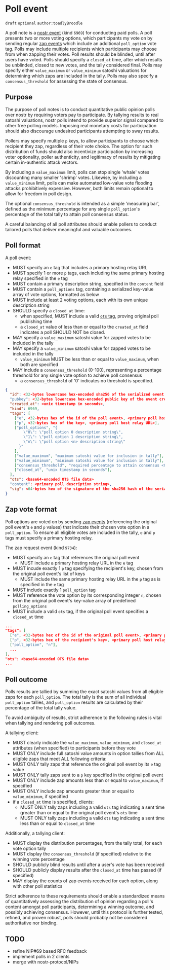 # Poll event

`draft` `optional` `author:toadlyBroodle`

A poll note is a [nostr event](01.md) (kind `6969`) for conducting paid polls. A poll presents two or more voting options, which participants my vote on by sending regular [zap events](57.md) which include an additional `poll_option` vote tag. Polls may include multiple recipients which participants may choose from when zapping their votes. Poll results should be blinded, until after users have voted. Polls should specify a `closed_at` time, after which results be unblinded, closed to new votes, and the tally considered final. Polls may specify either `value_maximum` or `value_minimum` satoshi valuations for determining which zaps are included in the tally. Polls may also specify a `consensus_threshold` for assessing the state of consensus.

## Purpose

The purpose of poll notes is to conduct quantitative public opinion polls over nostr by requiring voters pay to participate. By tallying results to real satoshi valuations, nostr polls intend to provide superior signal compared to other free polling models. Imposing real monetary costs for participation should also discourage undesired participants attempting to sway results.

Pollers may specify multiple `p` keys, to allow participants to choose which recipient they zap, regardless of their vote choice. The option for such distribution of funds should also incentivize participation by increasing voter optionality, poller authenticity, and legitimacy of results by mitigating certain in-authentic attack vectors.

By including a `value_maximum` limit, polls can stop single 'whale' votes discounting many smaller 'shrimp' votes. Likewise, by including a `value_minimum` limit, polls can make automated low-value vote flooding attacks prohibitively expensive. However, both limits remain optional to allow for freedom in poll design.

The optional `consensus_threshold` is intended as a simple 'measuring bar', defined as the minimum percentage for any single `poll_option`'s percentage of the total tally to attain poll consensus status.

A careful balancing of all poll attributes should enable pollers to conduct tailored polls that deliver meaningful and valuable outcomes.

## Poll format

A poll event:
* MUST specify an `e` tag that includes a primary hosting relay URL
* MUST specify 1 or more `p` tags, each including the same primary hosting relay specified in the `e` tag
* MUST contain a primary description string, specified in the `content` field
* MUST contain a `poll_options` tag, containing a serialized key-value array of vote options, formatted as below
* MUST include at least 2 voting options, each with its own unique description string
* SHOULD specify a `closed_at` time:
  * when specified, MUST include a valid [`ots` tag](03.md), proving original poll publishing time
  * a `closed_at` value of less than or equal to the `created_at` field indicates a poll SHOULD NOT be closed.
* MAY specify a `value_maximum` satoshi value for zapped votes to be included in the tally
* MAY specify a `value_minimum` satoshi value for zapped votes to be included in the tally
  * `value_minimum` MUST be less than or equal to `value_maximum`, when both are specified
* MAY include a `consensus_threshold` (0-100), representing a percentage threshold for any single vote option to achieve poll consensus
  * a `consensus_threshold` of '0' indicates no threshold is specified.

```json
{
  "id": <32-bytes lowercase hex-encoded sha256 of the serialized event data>
  "pubkey": <32-bytes lowercase hex-encoded public key of the event creator>,
  "created_at": <unix timestamp in seconds>,
  "kind": 6969,
  "tags": [
    ["e", <32-bytes hex of the id of the poll event>, <primary poll host relay URL>],
    ["p", <32-bytes hex of the key>, <primary poll host relay URL>],
    ["poll_options", "{
        \"0\": \"poll option 0 description string\",
        \"1\": \"poll option 1 description string\",
        \"n\": \"poll option <n> description string\"
      }"
    ],
    ["value_maximum", "maximum satoshi value for inclusion in tally"],
    ["value_minimum", "minimum satoshi value for inclusion in tally"],
    ["consensus_threshold", "required percentage to attain consensus <0..100>"],
    ["closed_at", "unix timestamp in seconds"],
  ],
  "ots": <base64-encoded OTS file data>
  "content": <primary poll description string>,
  "sig": <64-bytes hex of the signature of the sha256 hash of the serialized event data, which is the same as the "id" field>
}
```

## Zap vote format

Poll options are voted on by sending [zap events](57.md) (referencing the original poll event's `e` and `p` values) that indicate their chosen vote option in a `poll_option`. To ensure all eligible votes are included in the tally, `e` and `p` tags must specify a primary hosting relay.

The zap request event (kind `9734`): 
* MUST specify an `e` tag that references the original poll event
  * MUST include a primary hosting relay URL in the `e` tag
* MUST incude exactly 1 `p` tag specifying the recipient's key, chosen from the original poll event's list of keys 
  * MUST include the same primary hosting relay URL in the `p` tag as is specified in the `e` tag
* MUST include exactly 1 `poll_option` tag
* MUST reference the vote option by its corresponding integer `n`, chosen from the original poll event's key-value array of predefined `polling_options`
* MUST include a valid `ots` tag, if the original poll event specifies a `closed_at` time

```json
...
"tags": [
  ["e", <32-bytes hex of the id of the original poll event>, <primary poll host relay URL>],
  ["p", <32-bytes hex of the recipient's key>, <primary poll host relay URL>],
  ["poll_option", "n"],
  ...
],
"ots": <base64-encoded OTS file data>
...
```

## Poll outcome

Polls results are tallied by summing the exact satoshi values from all eligible zaps for each `poll_option`. The total tally is the sum of all individual `poll_option` tallies, and `poll_option` results are calculated by their percentage of the total tally value. 

To avoid ambiguity of results, strict adherence to the following rules is vital when tallying and rendering poll outcomes.

A tallying client:
* MUST clearly indicate the `value_maximum`, `value_minimum`, and `closed_at` attributes (when specified) to participants before they vote
* MUST ONLY include full satoshi value amounts in option tallies from ALL eligible zaps that meet ALL following criteria: 
* MUST ONLY tally zaps that reference the original poll event by its `e` tag value
* MUST ONLY tally zaps sent to a `p` key specified in the original poll event
* MUST ONLY include zap amounts less than or equal to `value_maximum`, if specified
* MUST ONLY include zap amounts greater than or equal to `value_minimum`, if specified
* if a `closed_at` time is specified, clients:
  * MUST ONLY tally zaps including a valid `ots` tag indicating a sent time greater than or equal to the original poll event's `ots` time  
  * MUST ONLY tally zaps including a valid `ots` tag indicating a sent time less than or equal to `closed_at` time

Additionally, a tallying client:
* MUST display the distribution percentages, from the tally total, for each vote option tally
* MUST display the `consensus_threshold` (if specified) relative to the winning vote percentage
* SHOULD publicly blind results until after a user's vote has been received
* SHOULD publicly display results after the `closed_at` time has passed (if specified)
* MAY display the counts of zap events received for each option, along with other poll statistics

Strict adherence to these requirements should enable a standardized means of quantitatively assessing the distribution of opinion regarding a poll's content amongst poll participants, determining a winning outcome, and possibly achieving consensus. However, until this protocol is further tested, refined, and proven robust, polls should probably not be considered authoritative nor binding.

## TODO

* refine NIP#69 based RFC feedback
* implement polls in 2 clients
* merge with nostr-protocol/NIPs
